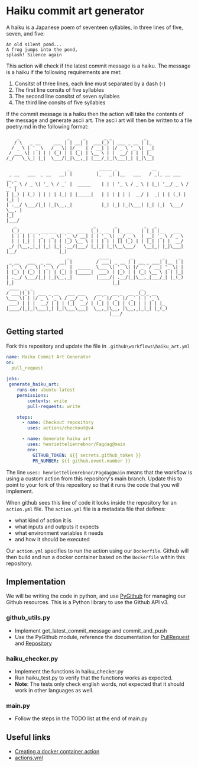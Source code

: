 # Haiku commit art generator

A haiku is a Japanese poem of seventeen syllables, in three lines of five, seven, and five: 

    An old silent pond...
    A frog jumps into the pond,
    splash! Silence again

This action will check if the latest commit message is a haiku. The message is a haiku if the following requirements are met:
1) Consitst of three lines, each line must separated by a dash (-)
2) The first line consits of five syllables
3) The second line consitst of seven syllables
4) The third line consits of five syllables

If the commit message is a haiku then the action will take the contents of the message and generate ascii art. The ascii art will then be written to a file poetry.md in the following format:

```
    _                  _     _       _ _            _   
   / \   _ __     ___ | | __| |  ___(_) | ___ _ __ | |_ 
  / _ \ | '_ \   / _ \| |/ _` | / __| | |/ _ \ '_ \| __|
 / ___ \| | | | | (_) | | (_| | \__ \ | |  __/ | | | |_ 
/_/   \_\_| |_|  \___/|_|\__,_| |___/_|_|\___|_| |_|\__|
                                                        
                       _           _____ _             __                 
 _ __   ___  _ __   __| |         |_   _| |__   ___   / _|_ __ ___   __ _ 
| '_ \ / _ \| '_ \ / _` |  _____    | | | '_ \ / _ \ | |_| '__/ _ \ / _` |
| |_) | (_) | | | | (_| | |_____|   | | | | | |  __/ |  _| | | (_) | (_| |
| .__/ \___/|_| |_|\__,_|           |_| |_| |_|\___| |_| |_|  \___/ \__, |
|_|                                                                 |___/ 
   _                             _       _          _   _          
  (_)_   _ _ __ ___  _ __  ___  (_)_ __ | |_ ___   | |_| |__   ___ 
  | | | | | '_ ` _ \| '_ \/ __| | | '_ \| __/ _ \  | __| '_ \ / _ \
  | | |_| | | | | | | |_) \__ \ | | | | | || (_) | | |_| | | |  __/
 _/ |\__,_|_| |_| |_| .__/|___/ |_|_| |_|\__\___/   \__|_| |_|\___|
|__/                |_|                                            
                       _           ____        _           _     _ 
 _ __   ___  _ __   __| |         / ___| _ __ | | __ _ ___| |__ | |
| '_ \ / _ \| '_ \ / _` |  _____  \___ \| '_ \| |/ _` / __| '_ \| |
| |_) | (_) | | | | (_| | |_____|  ___) | |_) | | (_| \__ \ | | |_|
| .__/ \___/|_| |_|\__,_|         |____/| .__/|_|\__,_|___/_| |_(_)
|_|                                     |_|                        
 ____  _ _                                         _         
/ ___|(_) | ___ _ __   ___ ___    __ _  __ _  __ _(_)_ __    
\___ \| | |/ _ \ '_ \ / __/ _ \  / _` |/ _` |/ _` | | '_ \   
 ___) | | |  __/ | | | (_|  __/ | (_| | (_| | (_| | | | | |_ 
|____/|_|_|\___|_| |_|\___\___|  \__,_|\__, |\__,_|_|_| |_(_)
                                       |___/                 

```

## Getting started
Fork this repository and update the file in `.github\workflows\haiku_art.yml`

```yml
name: Haiku Commit Art Generator
on:
  pull_request
  
jobs: 
 generate_haiku_art:
    runs-on: ubuntu-latest
    permissions:
        contents: write 
        pull-requests: write  

    steps:
      - name: Checkout repository
        uses: actions/checkout@v4

      - name: Generate haiku art
        uses: henriettelienrebnor/Fagdag@main
        env:
          GITHUB_TOKEN: ${{ secrets.github_token }}
          PR_NUMBER: ${{ github.event.number }}
```

The line `uses: henriettelienrebnor/Fagdag@main` means that the workflow is using a custom action from this repository's main branch. Update this to point to your fork of this repository so that it runs the code that you will implement.

When github sees this line of code it looks inside the repository for an `action.yml` file. The `action.yml` file is a metadata file that defines:
- what kind of action it is
- what inputs and outputs it expects
- what environment variables it needs
- and how it should be executed

Our `action.yml` specifies to run the action using our `Dockerfile`. Github will then build and run a docker container based on the `Dockerfile` within this repository. 

## Implementation
We will be writing the code in python, and use [PyGithub](https://pygithub.readthedocs.io/en/stable/index.html#) for managing our Github resources. This is
a Python library to use the Github API v3. 

### github_utils.py
- Implement get_latest_commit_message and commit_and_push
- Use the PyGithub module, reference the documentation for [PullRequest](https://pygithub.readthedocs.io/en/stable/examples/PullRequest.html) and [Repository](https://pygithub.readthedocs.io/en/stable/examples/Repository.html)

### haiku_checker.py
- Implement the functions in haiku_checker.py
- Run haiku_test.py to verify that the functions works as expected. 
- **Note**: The tests only check english words, not expected that it should work in other languages as well. 

### main.py
- Follow the steps in the TODO list at the end of main.py

## Useful links
- [Creating a docker container action](https://docs.github.com/en/actions/sharing-automations/creating-actions/creating-a-docker-container-action)
- [actions.yml](https://docs.github.com/en/actions/sharing-automations/creating-actions/metadata-syntax-for-github-actions)
